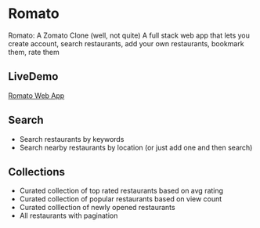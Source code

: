 # Romato

Romato: A Zomato Clone (well, not quite)
A full stack web app that lets you create account, search restaurants, add your own restaurants, bookmark them, rate them

## LiveDemo
  [Romato Web App](https://romato.herokuapp.com/)


## Search
  - Search restaurants by keywords
  - Search nearby restaurants by location (or just add one and then search)

## Collections

 - Curated collection of top rated restaurants based on avg rating
 - Curated collection of popular restaurants based on view count
 - Curated colllection of newly opened restaurants 
 - All restaurants with pagination
